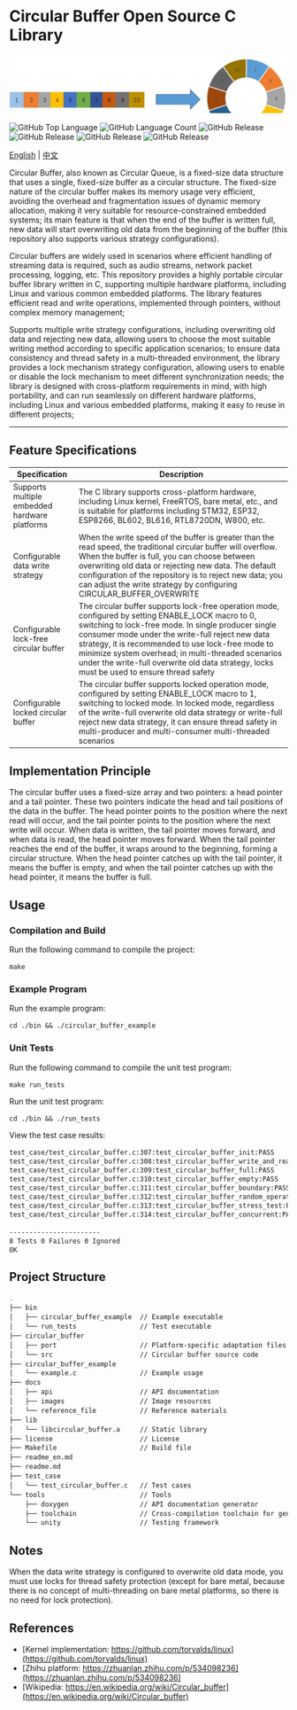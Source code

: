 
# Circular Buffer Open Source C Library

![Project Logo](docs/images/project_logo.png)

![GitHub Top Language](https://img.shields.io/github/languages/top/zifengchenll/circular_buffer.svg)
![GitHub Language Count](https://img.shields.io/github/languages/count/zifengchenll/circular_buffer.svg)
![GitHub Release](https://img.shields.io/github/license/zifengchenll/circular_buffer.svg)
![GitHub Release](https://img.shields.io/github/repo-size/zifengchenll/circular_buffer.svg)
![GitHub Release](https://img.shields.io/github/last-commit/zifengchenll/circular_buffer.svg)
![GitHub Release](https://img.shields.io/github/v/release/zifengchenll/circular_buffer.svg)

[English](readme_en.md) | [中文](./readme.md)

Circular Buffer, also known as Circular Queue, is a fixed-size data structure that uses a single, fixed-size buffer as a circular structure. The fixed-size nature of the circular buffer makes its memory usage very efficient, avoiding the overhead and fragmentation issues of dynamic memory allocation, making it very suitable for resource-constrained embedded systems; its main feature is that when the end of the buffer is written full, new data will start overwriting old data from the beginning of the buffer (this repository also supports various strategy configurations).

Circular buffers are widely used in scenarios where efficient handling of streaming data is required, such as audio streams, network packet processing, logging, etc. This repository provides a highly portable circular buffer library written in C, supporting multiple hardware platforms, including Linux and various common embedded platforms. The library features efficient read and write operations, implemented through pointers, without complex memory management;

Supports multiple write strategy configurations, including overwriting old data and rejecting new data, allowing users to choose the most suitable writing method according to specific application scenarios; to ensure data consistency and thread safety in a multi-threaded environment, the library provides a lock mechanism strategy configuration, allowing users to enable or disable the lock mechanism to meet different synchronization needs; the library is designed with cross-platform requirements in mind, with high portability, and can run seamlessly on different hardware platforms, including Linux and various embedded platforms, making it easy to reuse in different projects;

------

## Feature Specifications

| Specification              | Description                                                         |
| -------------------------- | ------------------------------------------------------------------- |
| Supports multiple embedded hardware platforms | The C library supports cross-platform hardware, including Linux kernel, FreeRTOS, bare metal, etc., and is suitable for platforms including STM32, ESP32, ESP8266, BL602, BL616, RTL8720DN, W800, etc. |
| Configurable data write strategy | When the write speed of the buffer is greater than the read speed, the traditional circular buffer will overflow. When the buffer is full, you can choose between overwriting old data or rejecting new data. The default configuration of the repository is to reject new data; you can adjust the write strategy by configuring CIRCULAR_BUFFER_OVERWRITE |
| Configurable lock-free circular buffer | The circular buffer supports lock-free operation mode, configured by setting ENABLE_LOCK macro to 0, switching to lock-free mode. In single producer single consumer mode under the write-full reject new data strategy, it is recommended to use lock-free mode to minimize system overhead; in multi-threaded scenarios under the write-full overwrite old data strategy, locks must be used to ensure thread safety |
| Configurable locked circular buffer | The circular buffer supports locked operation mode, configured by setting ENABLE_LOCK macro to 1, switching to locked mode. In locked mode, regardless of the write-full overwrite old data strategy or write-full reject new data strategy, it can ensure thread safety in multi-producer and multi-consumer multi-threaded scenarios |

## Implementation Principle

The circular buffer uses a fixed-size array and two pointers: a head pointer and a tail pointer. These two pointers indicate the head and tail positions of the data in the buffer. The head pointer points to the position where the next read will occur, and the tail pointer points to the position where the next write will occur. When data is written, the tail pointer moves forward, and when data is read, the head pointer moves forward. When the tail pointer reaches the end of the buffer, it wraps around to the beginning, forming a circular structure. When the head pointer catches up with the tail pointer, it means the buffer is empty, and when the tail pointer catches up with the head pointer, it means the buffer is full.

## Usage

### Compilation and Build

Run the following command to compile the project:

```
make
```

### Example Program

Run the example program:

```
cd ./bin && ./circular_buffer_example
```

### Unit Tests

Run the following command to compile the unit test program:

```
make run_tests
```

Run the unit test program:

```
cd ./bin && ./run_tests
```

View the test case results:

```
test_case/test_circular_buffer.c:307:test_circular_buffer_init:PASS
test_case/test_circular_buffer.c:308:test_circular_buffer_write_and_read:PASS
test_case/test_circular_buffer.c:309:test_circular_buffer_full:PASS
test_case/test_circular_buffer.c:310:test_circular_buffer_empty:PASS
test_case/test_circular_buffer.c:311:test_circular_buffer_boundary:PASS
test_case/test_circular_buffer.c:312:test_circular_buffer_random_operations:PASS
test_case/test_circular_buffer.c:313:test_circular_buffer_stress_test:PASS
test_case/test_circular_buffer.c:314:test_circular_buffer_concurrent:PASS

-----------------------
8 Tests 0 Failures 0 Ignored 
OK
```

## Project Structure

```bash
.
├── bin
│   ├── circular_buffer_example  // Example executable
│   └── run_tests                // Test executable
├── circular_buffer
│   ├── port                     // Platform-specific adaptation files
│   └── src                      // Circular buffer source code
├── circular_buffer_example
│   └── example.c                // Example usage
├── docs
│   ├── api                      // API documentation
│   ├── images                   // Image resources
│   └── reference_file           // Reference materials
├── lib
│   └── libcircular_buffer.a     // Static library
├── license                      // License
├── Makefile                     // Build file
├── readme_en.md
├── readme.md
├── test_case
│   └── test_circular_buffer.c   // Test cases
└── tools                        // Tools
    ├── doxygen                  // API documentation generator
    ├── toolchain                // Cross-compilation toolchain for generating cross-platform lib
    └── unity                    // Testing framework
```

## Notes

When the data write strategy is configured to overwrite old data mode, you must use locks for thread safety protection (except for bare metal, because there is no concept of multi-threading on bare metal platforms, so there is no need for lock protection).

## References

- [Kernel implementation: https://github.com/torvalds/linux](https://github.com/torvalds/linux)
- [Zhihu platform: https://zhuanlan.zhihu.com/p/534098236](https://zhuanlan.zhihu.com/p/534098236)
- [Wikipedia: https://en.wikipedia.org/wiki/Circular_buffer](https://en.wikipedia.org/wiki/Circular_buffer)
